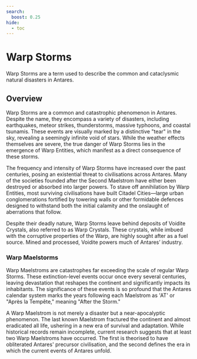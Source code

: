 ```yaml
---
search:
  boost: 0.25
hide:
  - toc
---
```


# Warp Storms

Warp Storms are a term used to describe the common and cataclysmic natural disasters in Antares.

## Overview

Warp Storms are a common and catastrophic phenomenon in Antares. Despite the name, they encompass a variety of disasters, including earthquakes, meteor strikes, thunderstorms, massive typhoons, and coastal tsunamis. These events are visually marked by a distinctive "tear" in the sky, revealing a seemingly infinite void of stars. While the weather effects themselves are severe, the true danger of Warp Storms lies in the emergence of Warp Entities, which manifest as a direct consequence of these storms.

The frequency and intensity of Warp Storms have increased over the past centuries, posing an existential threat to civilisations across Antares. Many of the societies founded after the Second Maelstrom have either been destroyed or absorbed into larger powers. To stave off annihilation by Warp Entities, most surviving civilisations have built Citadel Cities—large urban conglomerations fortified by towering walls or other formidable defences designed to withstand both the initial calamity and the onslaught of aberrations that follow.

Despite their deadly nature, Warp Storms leave behind deposits of Voidite Crystals, also referred to as Warp Crystals. These crystals, while imbued with the corruptive properties of the Warp, are highly sought after as a fuel source. Mined and processed, Voidite powers much of Antares’ industry.

### Warp Maelstorms

Warp Maelstroms are catastrophes far exceeding the scale of regular Warp Storms. These extinction-level events occur once every several centuries, leaving devastation that reshapes the continent and significantly impacts its inhabitants. The significance of these events is so profound that the Antares calendar system marks the years following each Maelstrom as 'AT' or "Après la Tempête," meaning "After the Storm."

A Warp Maelstrom is not merely a disaster but a near-apocalyptic phenomenon. The last known Maelstrom fractured the continent and almost eradicated all life, ushering in a new era of survival and adaptation. While historical records remain incomplete, current research suggests that at least two Warp Maelstroms have occurred. The first is theorised to have obliterated Antares' precursor civilisation, and the second defines the era in which the current events of Antares unfold.
